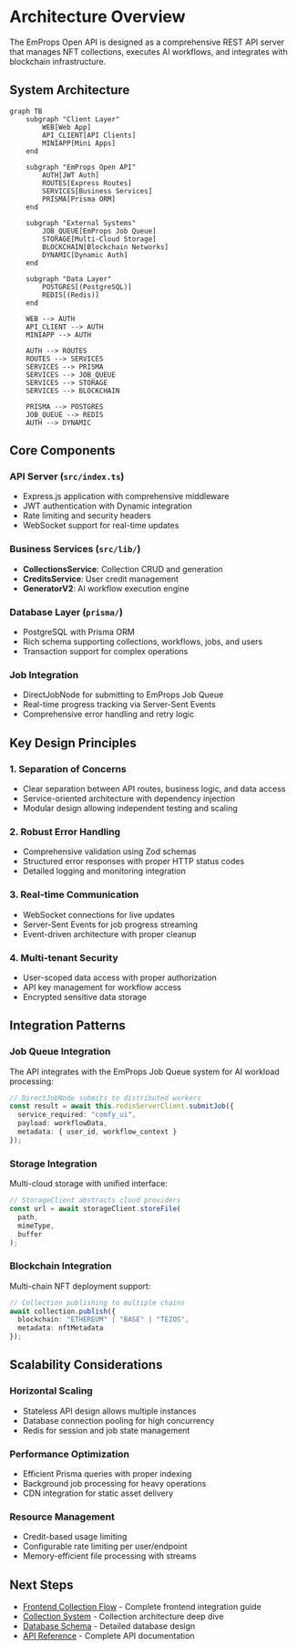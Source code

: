 # Architecture Overview

The EmProps Open API is designed as a comprehensive REST API server that manages NFT collections, executes AI workflows, and integrates with blockchain infrastructure.

## System Architecture

```mermaid
graph TB
    subgraph "Client Layer"
        WEB[Web App]
        API_CLIENT[API Clients]
        MINIAPP[Mini Apps]
    end
    
    subgraph "EmProps Open API"
        AUTH[JWT Auth]
        ROUTES[Express Routes]
        SERVICES[Business Services]
        PRISMA[Prisma ORM]
    end
    
    subgraph "External Systems"
        JOB_QUEUE[EmProps Job Queue]
        STORAGE[Multi-Cloud Storage]
        BLOCKCHAIN[Blockchain Networks]
        DYNAMIC[Dynamic Auth]
    end
    
    subgraph "Data Layer"
        POSTGRES[(PostgreSQL)]
        REDIS[(Redis)]
    end
    
    WEB --> AUTH
    API_CLIENT --> AUTH
    MINIAPP --> AUTH
    
    AUTH --> ROUTES
    ROUTES --> SERVICES
    SERVICES --> PRISMA
    SERVICES --> JOB_QUEUE
    SERVICES --> STORAGE
    SERVICES --> BLOCKCHAIN
    
    PRISMA --> POSTGRES
    JOB_QUEUE --> REDIS
    AUTH --> DYNAMIC
```

## Core Components

### API Server (`src/index.ts`)
- Express.js application with comprehensive middleware
- JWT authentication with Dynamic integration
- Rate limiting and security headers
- WebSocket support for real-time updates

### Business Services (`src/lib/`)
- **CollectionsService**: Collection CRUD and generation
- **CreditsService**: User credit management
- **GeneratorV2**: AI workflow execution engine

### Database Layer (`prisma/`)
- PostgreSQL with Prisma ORM
- Rich schema supporting collections, workflows, jobs, and users
- Transaction support for complex operations

### Job Integration
- DirectJobNode for submitting to EmProps Job Queue
- Real-time progress tracking via Server-Sent Events
- Comprehensive error handling and retry logic

## Key Design Principles

### 1. **Separation of Concerns**
- Clear separation between API routes, business logic, and data access
- Service-oriented architecture with dependency injection
- Modular design allowing independent testing and scaling

### 2. **Robust Error Handling**
- Comprehensive validation using Zod schemas  
- Structured error responses with proper HTTP status codes
- Detailed logging and monitoring integration

### 3. **Real-time Communication**
- WebSocket connections for live updates
- Server-Sent Events for job progress streaming
- Event-driven architecture with proper cleanup

### 4. **Multi-tenant Security**
- User-scoped data access with proper authorization
- API key management for workflow access
- Encrypted sensitive data storage

## Integration Patterns

### Job Queue Integration
The API integrates with the EmProps Job Queue system for AI workload processing:

```typescript
// DirectJobNode submits to distributed workers
const result = await this.redisServerClient.submitJob({
  service_required: "comfy_ui",
  payload: workflowData,
  metadata: { user_id, workflow_context }
});
```

### Storage Integration  
Multi-cloud storage with unified interface:

```typescript
// StorageClient abstracts cloud providers
const url = await storageClient.storeFile(
  path, 
  mimeType, 
  buffer
);
```

### Blockchain Integration
Multi-chain NFT deployment support:

```typescript
// Collection publishing to multiple chains
await collection.publish({
  blockchain: "ETHEREUM" | "BASE" | "TEZOS",
  metadata: nftMetadata
});
```

## Scalability Considerations

### Horizontal Scaling
- Stateless API design allows multiple instances
- Database connection pooling for high concurrency
- Redis for session and job state management

### Performance Optimization
- Efficient Prisma queries with proper indexing
- Background job processing for heavy operations
- CDN integration for static asset delivery

### Resource Management
- Credit-based usage limiting
- Configurable rate limiting per user/endpoint
- Memory-efficient file processing with streams

## Next Steps

- [Frontend Collection Flow](/08-emprops-open-api/architecture/frontend-collection-flow) - Complete frontend integration guide
- [Collection System](/08-emprops-open-api/architecture/collection-system) - Collection architecture deep dive
- [Database Schema](/08-emprops-open-api/architecture/database-schema) - Detailed database design  
- [API Reference](/08-emprops-open-api/api-reference/) - Complete API documentation